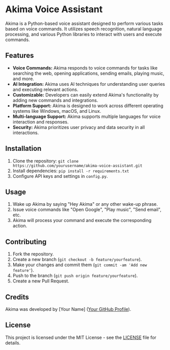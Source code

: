 # Akima Voice Assistant

Akima is a Python-based voice assistant designed to perform various tasks based on voice commands. It utilizes speech recognition, natural language processing, and various Python libraries to interact with users and execute commands.

## Features

- **Voice Commands:** Akima responds to voice commands for tasks like searching the web, opening applications, sending emails, playing music, and more.
- **AI Integration:** Akima uses AI techniques for understanding user queries and executing relevant actions.
- **Customizable:** Developers can easily extend Akima's functionality by adding new commands and integrations.
- **Platform Support:** Akima is designed to work across different operating systems like Windows, macOS, and Linux.
- **Multi-language Support:** Akima supports multiple languages for voice interaction and responses.
- **Security:** Akima prioritizes user privacy and data security in all interactions.

## Installation

1. Clone the repository: `git clone https://github.com/yourusername/akima-voice-assistant.git`
2. Install dependencies: `pip install -r requirements.txt`
3. Configure API keys and settings in `config.py`.

## Usage

1. Wake up Akima by saying "Hey Akima" or any other wake-up phrase.
2. Issue voice commands like "Open Google", "Play music", "Send email", etc.
3. Akima will process your command and execute the corresponding action.

## Contributing

1. Fork the repository.
2. Create a new branch (`git checkout -b feature/yourfeature`).
3. Make your changes and commit them (`git commit -am 'Add new feature'`).
4. Push to the branch (`git push origin feature/yourfeature`).
5. Create a new Pull Request.

## Credits

Akima was developed by [Your Name] ([Your GitHub Profile](https://github.com/yourusername)).

## License

This project is licensed under the MIT License - see the [LICENSE](LICENSE) file for details.


